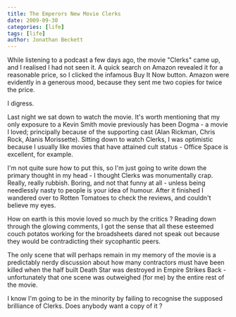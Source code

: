 ```yaml
---
title: The Emperors New Movie Clerks
date: 2009-09-30
categories: [life]
tags: [life]
author: Jonathan Beckett
---
```


While listening to a podcast a few days ago, the movie "Clerks" came up, and I realised I had not seen it. A quick search on Amazon revealed it for a reasonable price, so I clicked the infamous Buy It Now button. Amazon were evidently in a generous mood, because they sent me two copies for twice the price.

I digress.

Last night we sat down to watch the movie. It's worth mentioning that my only exposure to a Kevin Smith movie previously has been Dogma - a movie I loved; principally because of the supporting cast (Alan Rickman, Chris Rock, Alanis Morissette). Sitting down to watch Clerks, I was optimistic because I usually like movies that have attained cult status - Office Space is excellent, for example.

I'm not quite sure how to put this, so I'm just going to write down the primary thought in my head - I thought Clerks was monumentally crap. Really, really rubbish. Boring, and not that funny at all - unless being needlessly nasty to people is your idea of humour. After it finished I wandered over to Rotten Tomatoes to check the reviews, and couldn't believe my eyes.

How on earth is this movie loved so much by the critics ? Reading down through the glowing comments, I got the sense that all these esteemed couch potatos working for the broadsheets dared not speak out because they would be contradicting their sycophantic peers.

The only scene that will perhaps remain in my memory of the movie is a predictably nerdy discussion about how many contractors must have been killed when the half built Death Star was destroyed in Empire Strikes Back - unfortunately that one scene was outweighed (for me) by the entire rest of the movie.

I know I'm going to be in the minority by failing to recognise the supposed brilliance of Clerks. Does anybody want a copy of it ?